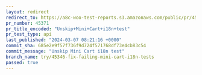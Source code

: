 ```yaml
---
layout: redirect
redirect_to: https://a8c-woo-test-reports.s3.amazonaws.com/public/pr/45371/api/index.html
pr_number: 45371
pr_title_encoded: "Unskip+Mini+Cart+i18n+test"
pr_test_type: api
last_published: "2024-03-07 08:21:16 +0000"
commit_sha: 685e2e9f57f736f9d724f571768df73e4cb83c54
commit_message: "Unskip Mini Cart i18n test"
branch_name: try/45346-fix-failing-mini-cart-i18n-tests
passed: true
---
```

